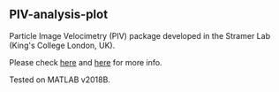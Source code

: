 ## PIV-analysis-plot

Particle Image Velocimetry (PIV) package developed in the Stramer Lab (King's College London, UK).

Please check [here](https://github.com/stemarcotti/PIV) and [here](https://github.com/stemarcotti/PIV-analysis) for more info.

Tested on MATLAB v2018B.
